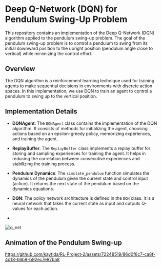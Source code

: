 # Deep Q-Network (DQN) for Pendulum Swing-Up Problem

This repository contains an implementation of the Deep Q-Network (DQN) algorithm applied to the pendulum swing-up problem. The goal of the pendulum swing-up problem is to control a pendulum to swing from its initial downward position to the upright position (pendulum angle close to vertical) while minimizing the control effort.

## Overview

The DQN algorithm is a reinforcement learning technique used for training agents to make sequential decisions in environments with discrete action spaces. In this implementation, we use DQN to train an agent to control a pendulum to swing up to the vertical position.

## Implementation Details

- **DQNAgent**: The `DQNAgent` class contains the implementation of the DQN algorithm. It consists of methods for initializing the agent, choosing actions based on an epsilon-greedy policy, memorizing experiences, and training the agent.




- **ReplayBuffer**: The `ReplayBuffer` class implements a replay buffer for storing and sampling experiences for training the agent. It helps in reducing the correlation between consecutive experiences and stabilizing the training process.

- **Pendulum Dynamics**: The `simulate_pendulum` function simulates the dynamics of the pendulum given the current state and control input (action). It returns the next state of the pendulum based on the dynamics equations.

- **DQN**: The policy network architecture is defined in the `DQN` class. It is a neural network that takes the current state as input and outputs Q-values for each action.
- 
![q_net](https://github.com/kaytida/RL-Project-2/assets/72248519/6ec113a7-bfa2-4a66-b8eb-9d8425f904c7)

## Animation of the Pendulum Swing-up

https://github.com/kaytida/RL-Project-2/assets/72248519/86d0f8c7-ca8f-4d18-b6b9-b92ec7e87ba8
